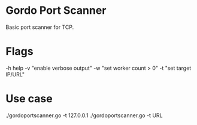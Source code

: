 # Gordo Port Scanner
Basic port scanner for TCP.

# Flags
-h help
-v "enable verbose output"
-w "set worker count > 0"
-t "set target IP/URL"

# Use case
./gordoportscanner.go -t 127.0.0.1
./gordoportscanner.go -t URL
